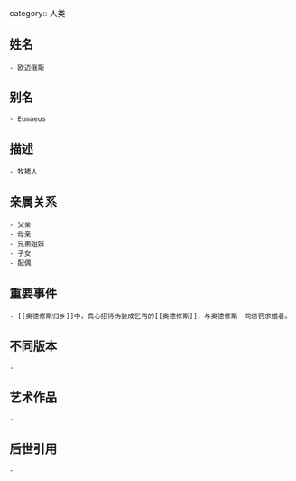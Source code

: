 category:: 人类
## 姓名
	- 欧迈俄斯
## 别名
	- Eumaeus
## 描述
	- 牧猪人
## 亲属关系
	- 父亲
	- 母亲
	- 兄弟姐妹
	- 子女
	- 配偶
## 重要事件
	- [[奥德修斯归乡]]中，真心招待伪装成乞丐的[[奥德修斯]]，与奥德修斯一同惩罚求婚者。
## 不同版本
	-
## 艺术作品
	-
## 后世引用
	-
